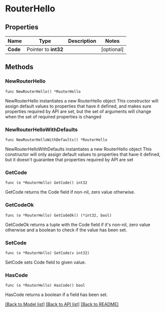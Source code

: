 # RouterHello

## Properties

Name | Type | Description | Notes
------------ | ------------- | ------------- | -------------
**Code** | Pointer to **int32** |  | [optional] 

## Methods

### NewRouterHello

`func NewRouterHello() *RouterHello`

NewRouterHello instantiates a new RouterHello object
This constructor will assign default values to properties that have it defined,
and makes sure properties required by API are set, but the set of arguments
will change when the set of required properties is changed

### NewRouterHelloWithDefaults

`func NewRouterHelloWithDefaults() *RouterHello`

NewRouterHelloWithDefaults instantiates a new RouterHello object
This constructor will only assign default values to properties that have it defined,
but it doesn't guarantee that properties required by API are set

### GetCode

`func (o *RouterHello) GetCode() int32`

GetCode returns the Code field if non-nil, zero value otherwise.

### GetCodeOk

`func (o *RouterHello) GetCodeOk() (*int32, bool)`

GetCodeOk returns a tuple with the Code field if it's non-nil, zero value otherwise
and a boolean to check if the value has been set.

### SetCode

`func (o *RouterHello) SetCode(v int32)`

SetCode sets Code field to given value.

### HasCode

`func (o *RouterHello) HasCode() bool`

HasCode returns a boolean if a field has been set.


[[Back to Model list]](../README.md#documentation-for-models) [[Back to API list]](../README.md#documentation-for-api-endpoints) [[Back to README]](../README.md)


